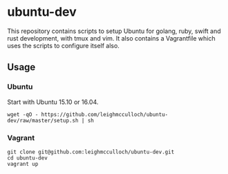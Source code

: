 # ubuntu-dev

This repository contains scripts to setup Ubuntu for golang, ruby, swift and rust development, with tmux and vim. It also contains a Vagrantfile which uses the scripts to configure itself also.

## Usage

### Ubuntu

Start with Ubuntu 15.10 or 16.04.

```
wget -qO - https://github.com/leighmcculloch/ubuntu-dev/raw/master/setup.sh | sh
```

### Vagrant

```
git clone git@github.com:leighmcculloch/ubuntu-dev.git
cd ubuntu-dev
vagrant up
```

